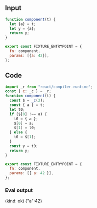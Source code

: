
## Input

```javascript
function component(t) {
  let {a} = t;
  let y = {a};
  return y;
}

export const FIXTURE_ENTRYPOINT = {
  fn: component,
  params: [{a: 42}],
};

```

## Code

```javascript
import _r from "react/compiler-runtime";
const { c: _c } = _r;
function component(t) {
  const $ = _c(2);
  const { a } = t;
  let t0;
  if ($[0] !== a) {
    t0 = { a };
    $[0] = a;
    $[1] = t0;
  } else {
    t0 = $[1];
  }
  const y = t0;
  return y;
}

export const FIXTURE_ENTRYPOINT = {
  fn: component,
  params: [{ a: 42 }],
};

```
      
### Eval output
(kind: ok) {"a":42}